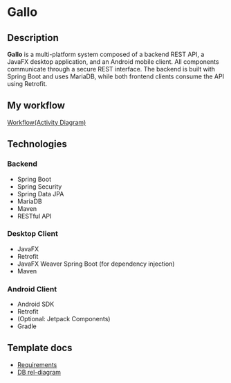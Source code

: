 # Gallo

## Description
**Gallo** is a multi-platform system composed of a backend REST API, a JavaFX desktop application, and an Android mobile client. All components communicate through a secure REST interface. The backend is built with Spring Boot and uses MariaDB, while both frontend clients consume the API using Retrofit.

## My workflow
[Workflow(Activity Diagram)](https://drive.google.com/file/d/1pbfhECpNCoFXqrq4_ybv9qA-STdyB9cL/view?usp=sharing)

## Technologies 
### Backend
- Spring Boot  
- Spring Security  
- Spring Data JPA  
- MariaDB  
- Maven  
- RESTful API

### Desktop Client 
- JavaFX  
- Retrofit  
- JavaFX Weaver Spring Boot (for dependency injection)  
- Maven

### Android Client
- Android SDK  
- Retrofit  
- (Optional: Jetpack Components)  
- Gradle

## Template docs
- [Requirements](https://drive.google.com/file/d/1diq_zjKFh7muv0KoUWesED698ZbEQZOE/view?usp=sharing)
- [DB rel-diagram](https://drive.google.com/file/d/17Mow6Cy2x-wizXpR6F3c3Lj6hZUB44Gi/view?usp=sharing)


